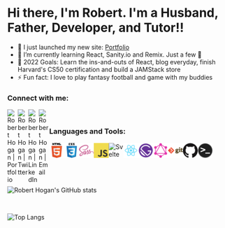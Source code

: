 
# Hi there, I'm Robert.  I'm a Husband, Father, Developer, and Tutor!!

- 🔭   I just launched my new site: [Portfolio](https://roberthogan.dev/ )
- 🌱   I’m currently learning React, Sanity.io and Remix.  Just a few 🤣
- 🥅   2022 Goals: Learn the ins-and-outs of React, blog everyday, finish Harvard's CS50 certification and build a JAMStack store
- ⚡   Fun fact: I love to play fantasy football and game with my buddies

### Connect with me:

[<img align="left" alt="Robert Hogan | Portfolio" width="24px" src="https://res.cloudinary.com/dmfdjwwgb/image/upload/v1635370200/icons/web_icon_black_ltfqyx.svg" />](https://roberthogan.dev/)
<img align="left" alt="Robert Hogan | Twitter" width="24px" src="https://res.cloudinary.com/dmfdjwwgb/image/upload/v1635360025/icons/twitter_logo_black_ucam83.svg" />
<img align="left" alt="Robert Hogan | LinkedIn" width="24px" src="https://res.cloudinary.com/dmfdjwwgb/image/upload/v1635359964/icons/linkedin_ii6uug.svg" />
<img align="left" alt="Robert Hogan | Email" width="24px" src="https://res.cloudinary.com/dmfdjwwgb/image/upload/v1635359963/icons/email_icon_black_hxtghh.svg" />

<br />

### Languages and Tools:

<img align="left" alt="HTML5" width="34px" src="https://raw.githubusercontent.com/github/explore/80688e429a7d4ef2fca1e82350fe8e3517d3494d/topics/html/html.png" />
<img align="left" alt="CSS3" width="34px" src="https://raw.githubusercontent.com/github/explore/80688e429a7d4ef2fca1e82350fe8e3517d3494d/topics/css/css.png" />
<img align="left" alt="Sass" width="34px" src="https://raw.githubusercontent.com/github/explore/80688e429a7d4ef2fca1e82350fe8e3517d3494d/topics/sass/sass.png" />
<img align="left" alt="JavaScript" width="34px" src="https://raw.githubusercontent.com/github/explore/80688e429a7d4ef2fca1e82350fe8e3517d3494d/topics/javascript/javascript.png" />
<img align="left" alt="Svelte" width="34px" src="https://svelte-imgix-implementation.vercel.app/_app/assets/svelte-logo-87df40b8.svg" />
<img align="left" alt="React" width="34px" src="https://raw.githubusercontent.com/github/explore/80688e429a7d4ef2fca1e82350fe8e3517d3494d/topics/react/react.png" />
<img align="left" alt="Gatsby" width="34px" src="https://raw.githubusercontent.com/github/explore/e94815998e4e0713912fed477a1f346ec04c3da2/topics/gatsby/gatsby.png" />
<img align="left" alt="GraphQL" width="34px" src="https://raw.githubusercontent.com/github/explore/80688e429a7d4ef2fca1e82350fe8e3517d3494d/topics/graphql/graphql.png" />
<img align="left" alt="Git" width="34px" src="https://raw.githubusercontent.com/github/explore/80688e429a7d4ef2fca1e82350fe8e3517d3494d/topics/git/git.png" />
<img align="left" alt="GitHub" width="34px" src="https://raw.githubusercontent.com/github/explore/78df643247d429f6cc873026c0622819ad797942/topics/github/github.png" />
<img align="left" alt="Terminal" width="34px" src="https://raw.githubusercontent.com/github/explore/80688e429a7d4ef2fca1e82350fe8e3517d3494d/topics/terminal/terminal.png" />

<br />
<br />
<br />
<br />
<br />

![Robert Hogan's GitHub stats](https://github-readme-stats.vercel.app/api?username=robert-s-hogan&hide=contribs,prs?count_private=true&theme=noctis_minimus)

<br />

![Top Langs](https://github-readme-stats.vercel.app/api/top-langs/?username=robert-s-hogan&layout=compact)

